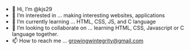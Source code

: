 - 👋 Hi, I’m @kjs29
- 👀 I’m interested in ... making interesting websites, applications
- 🌱 I’m currently learning ... HTML, CSS, JS, and C language
- 💞️ I’m looking to collaborate on ... learning HTML, CSS, Javascript or C language together.
- 📫 How to reach me ... growingwintegrity@gmail.com

<!---
kjs29/kjs29 is a ✨ special ✨ repository because its `README.md` (this file) appears on your GitHub profile.
You can click the Preview link to take a look at your changes.
--->
